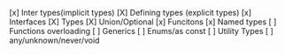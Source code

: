 [x] Inter types(implicit types)
[X] Defining types (explicit types)
[x] Interfaces
[X] Types
[X] Union/Optional
[x] Funcitons
[x] Named types
[ ] Functions overloading 
[ ] Generics
[ ] Enums/as const
[ ] Utility Types
[ ] any/unknown/never/void